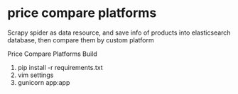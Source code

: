 # price compare platforms
Scrapy spider as data resource, and save info of products into elasticsearch database,
then compare them by custom platform

Price Compare Platforms Build
1. pip install -r requirements.txt
2. vim settings
3. gunicorn app:app
